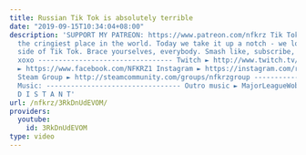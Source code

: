 ```yaml
---
title: Russian Tik Tok is absolutely terrible
date: "2019-09-15T10:34:04+08:00"
description: 'SUPPORT MY PATREON: https://www.patreon.com/nfkrz Tik Tok is known as
  the cringiest place in the world. Today we take it up a notch - we look at the Russian
  side of Tik Tok. Brace yourselves, everybody. Smash like, subscribe, comment, thx
  xoxo --------------------------------- Twitch ► http://www.twitch.tv/nfkrz Facebook
  ► https://www.facebook.com/NFKRZ1 Instagram ► https://instagram.com/roman_nfkrz/
  Steam Group ► http://steamcommunity.com/groups/nfkrzgroup ---------------------------------
  Music: --------------------------------- Outro music ► MajorLeagueWobs/Holder -
  D I S T A N T'
url: /nfkrz/3RkDnUdEVOM/
providers:
  youtube:
    id: 3RkDnUdEVOM
type: video
---
```

